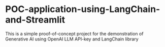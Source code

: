 # POC-application-using-LangChain-and-Streamlit

This is a simple proof-of-concept project for the demonstration of Generative AI using OpenAI LLM API-key and LangChain library
